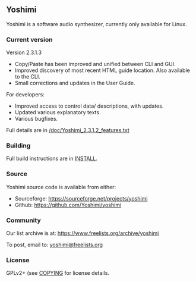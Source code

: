 ## Yoshimi

Yoshimi is a software audio synthesizer, currently only available for Linux.

### Current version

Version 2.3.1.3

* Copy/Paste has been improved and unified between CLI and GUI.
* Improved discovery of most recent HTML guide location.
  Also available to the CLI.
* Small corrections and updates in the User Guide.

For developers:
* Improved access to control data/ descriptions, with updates.
* Updated various explanatory texts.
* Various bugfixes.

Full details are in [/doc/Yoshimi_2.3.1.2_features.txt](doc/Yoshimi_2.3.1.2_features.txt)

### Building

Full build instructions are in [INSTALL](INSTALL).

### Source

Yoshimi source code is available from either:

* Sourceforge: https://sourceforge.net/projects/yoshimi
* Github: https://github.com/Yoshimi/yoshimi

### Community

Our list archive is at: https://www.freelists.org/archive/yoshimi

To post, email to: yoshimi@freelists.org

### License

GPLv2+ (see [COPYING](COPYING) for license details.
